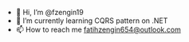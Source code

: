 - 👋 Hi, I’m @fzengin19
- 🌱 I’m currently learning CQRS pattern on .NET
- 📫 How to reach me fatihzengin654@outlook.com

<!---
fzengin19/fzengin19 is a ✨ special ✨ repository because its `README.md` (this file) appears on your GitHub profile.
You can click the Preview link to take a look at your changes.
--->
